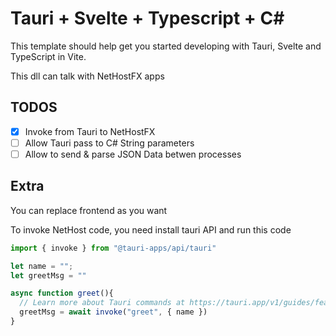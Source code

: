 # Tauri + Svelte + Typescript + C#

This template should help get you started developing with Tauri, Svelte and TypeScript in Vite. 

This dll can talk with NetHostFX apps

## TODOS

- [X] Invoke from Tauri to NetHostFX
- [ ] Allow Tauri pass to C# String parameters
- [ ] Allow to send & parse JSON Data betwen processes

## Extra

You can replace frontend as you want

To invoke NetHost code, you need install tauri API and run this code

```javascript
import { invoke } from "@tauri-apps/api/tauri"

let name = "";
let greetMsg = ""

async function greet(){
  // Learn more about Tauri commands at https://tauri.app/v1/guides/features/command
  greetMsg = await invoke("greet", { name })
}
```


